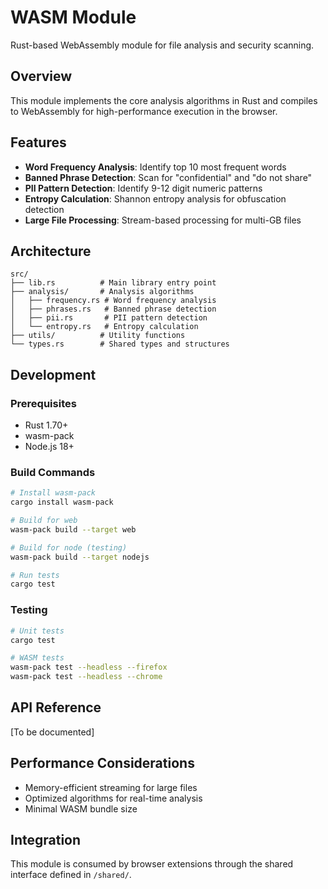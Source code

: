 # WASM Module

Rust-based WebAssembly module for file analysis and security scanning.

## Overview

This module implements the core analysis algorithms in Rust and compiles to WebAssembly for high-performance execution in the browser.

## Features

- **Word Frequency Analysis**: Identify top 10 most frequent words
- **Banned Phrase Detection**: Scan for "confidential" and "do not share"
- **PII Pattern Detection**: Identify 9-12 digit numeric patterns
- **Entropy Calculation**: Shannon entropy analysis for obfuscation detection
- **Large File Processing**: Stream-based processing for multi-GB files

## Architecture

```
src/
├── lib.rs          # Main library entry point
├── analysis/       # Analysis algorithms
│   ├── frequency.rs # Word frequency analysis
│   ├── phrases.rs   # Banned phrase detection
│   ├── pii.rs       # PII pattern detection
│   └── entropy.rs   # Entropy calculation
├── utils/          # Utility functions
└── types.rs        # Shared types and structures
```

## Development

### Prerequisites

- Rust 1.70+
- wasm-pack
- Node.js 18+

### Build Commands

```bash
# Install wasm-pack
cargo install wasm-pack

# Build for web
wasm-pack build --target web

# Build for node (testing)
wasm-pack build --target nodejs

# Run tests
cargo test
```

### Testing

```bash
# Unit tests
cargo test

# WASM tests
wasm-pack test --headless --firefox
wasm-pack test --headless --chrome
```

## API Reference

[To be documented]

## Performance Considerations

- Memory-efficient streaming for large files
- Optimized algorithms for real-time analysis
- Minimal WASM bundle size

## Integration

This module is consumed by browser extensions through the shared interface defined in `/shared/`.
